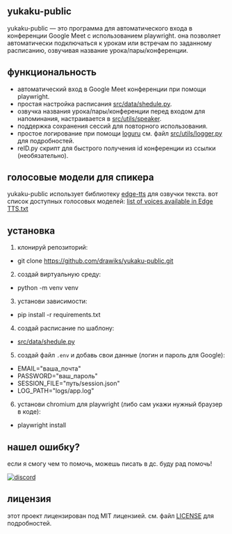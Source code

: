 ## yukaku-public

yukaku-public — это программа для автоматического входа в конференции Google Meet с использованием playwright. она позволяет автоматически подключаться к урокам или встречам по заданному расписанию, озвучивая название урока/пары/конференции.

## функциональность

- автоматический вход в Google Meet конференции при помощи playwright.
- простая настройка расписания [src/data/shedule.py](src/data/shedule.py).
- озвучка названия урока/пары/конференции перед входом для напоминания, настраивается в [src/utils/speaker](src/utils/speaker.py).
- поддержка сохранения сессий для повторного использования.
- простое логирование при помощи [loguru](https://pypi.org/project/loguru) см. файл [src/utils/logger.py](src/utils/logger.py) для подробностей.
- reID.py скрипт для быстрого получения id конференции из ссылки (необязательно).

## голосовые модели для спикера

yukaku-public использует библиотеку [edge-tts](https://github.com/rany2/edge-tts) для озвучки текста. вот список доступных голосовых моделей:
[list of voices available in Edge TTS.txt](https://gist.github.com/BettyJJ/17cbaa1de96235a7f5773b8690a20462)

## установка

1. клонируй репозиторий:
- git clone https://github.com/drawiks/yukaku-public.git

2. создай виртуальную среду:
- python -m venv venv

3. установи зависимости:
- pip install -r requirements.txt

4. создай расписание по шаблону:
- [src/data/shedule.py](src/data/shedule.py)

5. создай файл `.env` и добавь свои данные (логин и пароль для Google):
- EMAIL="ваша_почта"
- PASSWORD="ваш_пароль"
- SESSION_FILE="путь/session.json"
- LOG_PATH="logs/app.log"

6. установи chromium для playwright (либо сам укажи нужный браузер в коде):
- playwright install

## нашел ошибку?

если я смогу чем то помочь, можешь писать в дс. буду рад помочь!

[![discord](https://img.shields.io/badge/discord-drawksr-blueviolet)](https://discord.com/users/1016250061937721355)

## лицензия

этот проект лицензирован под MIT лицензией. см. файл [LICENSE](LICENSE) для подробностей.
